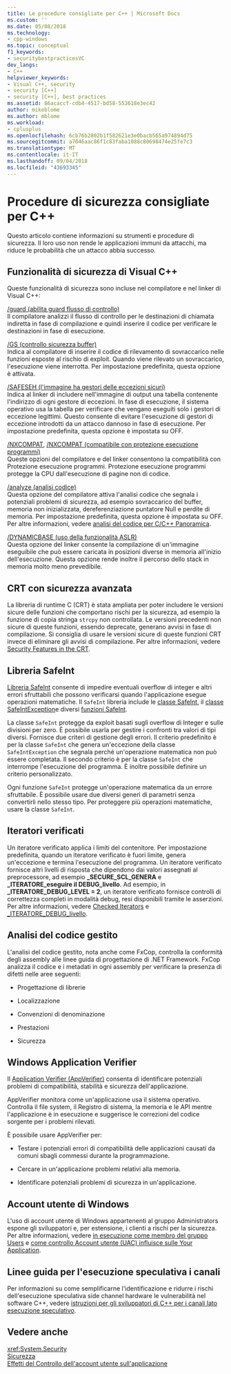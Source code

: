 ```yaml
---
title: Le procedure consigliate per C++ | Microsoft Docs
ms.custom: ''
ms.date: 05/08/2018
ms.technology:
- cpp-windows
ms.topic: conceptual
f1_keywords:
- securitybestpracticesVC
dev_langs:
- C++
helpviewer_keywords:
- Visual C++, security
- security [C++]
- security [C++], best practices
ms.assetid: 86acaccf-cdb4-4517-bd58-553618e3ec42
author: mikeblome
ms.author: mblome
ms.workload:
- cplusplus
ms.openlocfilehash: 6cb76b2802b1f582621e3e0bacb565a974894d75
ms.sourcegitcommit: a7046aac86f1c83faba1088c80698474e25fe7c3
ms.translationtype: MT
ms.contentlocale: it-IT
ms.lasthandoff: 09/04/2018
ms.locfileid: "43693345"
---
```

# <a name="security-best-practices-for-c"></a>Procedure di sicurezza consigliate per C++

Questo articolo contiene informazioni su strumenti e procedure di sicurezza. Il loro uso non rende le applicazioni immuni da attacchi, ma riduce le probabilità che un attacco abbia successo.  
  
## <a name="visual-c-security-features"></a>Funzionalità di sicurezza di Visual C++

 Queste funzionalità di sicurezza sono incluse nel compilatore e nel linker di Visual C++:  
  
 [/guard (abilita guard flusso di controllo)](../build/reference/guard-enable-control-flow-guard.md)  
 Il compilatore analizzi il flusso di controllo per le destinazioni di chiamata indiretta in fase di compilazione e quindi inserire il codice per verificare le destinazioni in fase di esecuzione.  
  
 [/GS (controllo sicurezza buffer)](../build/reference/gs-buffer-security-check.md)  
 Indica al compilatore di inserire il codice di rilevamento di sovraccarico nelle funzioni esposte al rischio di exploit. Quando viene rilevato un sovraccarico, l'esecuzione viene interrotta. Per impostazione predefinita, questa opzione è attivata.  
  
 [/SAFESEH (l'immagine ha gestori delle eccezioni sicuri)](../build/reference/safeseh-image-has-safe-exception-handlers.md)  
 Indica al linker di includere nell'immagine di output una tabella contenente l'indirizzo di ogni gestore di eccezioni. In fase di esecuzione, il sistema operativo usa la tabella per verificare che vengano eseguiti solo i gestori di eccezione legittimi. Questo consente di evitare l'esecuzione di gestori di eccezione introdotti da un attacco dannoso in fase di esecuzione. Per impostazione predefinita, questa opzione è impostata su OFF.  
  
 [/NXCOMPAT](../build/reference/nxcompat.md), [/NXCOMPAT (compatibile con protezione esecuzione programmi)](../build/reference/nxcompat-compatible-with-data-execution-prevention.md)  
 Queste opzioni del compilatore e del linker consentono la compatibilità con Protezione esecuzione programmi. Protezione esecuzione programmi protegge la CPU dall'esecuzione di pagine non di codice.  
  
 [/analyze (analisi codice)](../build/reference/analyze-code-analysis.md)  
 Questa opzione del compilatore attiva l'analisi codice che segnala i potenziali problemi di sicurezza, ad esempio sovraccarico del buffer, memoria non inizializzata, dereferenziazione puntatore Null e perdite di memoria. Per impostazione predefinita, questa opzione è impostata su OFF. Per altre informazioni, vedere [analisi del codice per C/C++ Panoramica](/visualstudio/code-quality/code-analysis-for-c-cpp-overview).  
  
 [/DYNAMICBASE (uso della funzionalità ASLR)](../build/reference/dynamicbase-use-address-space-layout-randomization.md)  
 Questa opzione del linker consente la compilazione di un'immagine eseguibile che può essere caricata in posizioni diverse in memoria all'inizio dell'esecuzione. Questa opzione rende inoltre il percorso dello stack in memoria molto meno prevedibile.  
  
## <a name="security-enhanced-crt"></a>CRT con sicurezza avanzata  
 La libreria di runtime C (CRT) è stata ampliata per poter includere le versioni sicure delle funzioni che comportano rischi per la sicurezza, ad esempio la funzione di copia stringa `strcpy` non controllata. Le versioni precedenti non sicure di queste funzioni, essendo deprecate, generano avvisi in fase di compilazione. Si consiglia di usare le versioni sicure di queste funzioni CRT invece di eliminare gli avvisi di compilazione. Per altre informazioni, vedere [Security Features in the CRT](../c-runtime-library/security-features-in-the-crt.md).  
  
## <a name="safeint-library"></a>Libreria SafeInt  
 [Libreria SafeInt](../windows/safeint-library.md) consente di impedire eventuali overflow di integer e altri errori sfruttabili che possono verificarsi quando l'applicazione esegue operazioni matematiche. Il `SafeInt` libreria include le [classe SafeInt](../windows/safeint-class.md), il [classe SafeIntException](../windows/safeintexception-class.md)e diversi [funzioni SafeInt](../windows/safeint-functions.md).  
  
 La classe `SafeInt` protegge da exploit basati sugli overflow di Integer e sulle divisioni per zero. È possibile usarla per gestire i confronti tra valori di tipi diversi. Fornisce due criteri di gestione degli errori. Il criterio predefinito è per la classe `SafeInt` che genera un'eccezione della classe `SafeIntException` che segnala perché un'operazione matematica non può essere completata. Il secondo criterio è per la classe `SafeInt` che interrompe l'esecuzione del programma. È inoltre possibile definire un criterio personalizzato.  
  
 Ogni funzione `SafeInt` protegge un'operazione matematica da un errore sfruttabile. È possibile usare due diversi generi di parametri senza convertirli nello stesso tipo. Per proteggere più operazioni matematiche, usare la classe `SafeInt`.  
  
## <a name="checked-iterators"></a>Iteratori verificati  
 Un iteratore verificato applica i limiti del contenitore. Per impostazione predefinita, quando un iteratore verificato è fuori limite, genera un'eccezione e termina l'esecuzione del programma. Un iteratore verificato fornisce altri livelli di risposta che dipendono dai valori assegnati al preprocessore, ad esempio  **\_SECURE\_SCL\_GENERA** e  **\_ITERATORE\_eseguire il DEBUG\_livello**. Ad esempio, in  **\_ITERATORE\_DEBUG\_LEVEL = 2**, un iteratore verificato fornisce controlli di correttezza completi in modalità debug, resi disponibili tramite le asserzioni. Per altre informazioni, vedere [Checked Iterators](../standard-library/checked-iterators.md) e [ \_ITERATORE\_DEBUG\_livello](../standard-library/iterator-debug-level.md).  
  
## <a name="code-analysis-for-managed-code"></a>Analisi del codice gestito  
 L'analisi del codice gestito, nota anche come FxCop, controlla la conformità degli assembly alle linee guida di progettazione di .NET Framework. FxCop analizza il codice e i metadati in ogni assembly per verificare la presenza di difetti nelle aree seguenti:  
  
-   Progettazione di librerie  
  
-   Localizzazione  
  
-   Convenzioni di denominazione  
  
-   Prestazioni  
  
-   Sicurezza  
  
## <a name="windows-application-verifier"></a>Windows Application Verifier  
 Il [Application Verifier (AppVerifier)](/windows-hardware/drivers/debugger/application-verifier
) consenta di identificare potenziali problemi di compatibilità, stabilità e sicurezza dell'applicazione.  
  
 AppVerifier monitora come un'applicazione usa il sistema operativo. Controlla il file system, il Registro di sistema, la memoria e le API mentre l'applicazione è in esecuzione e suggerisce le correzioni del codice sorgente per i problemi rilevati.  
  
 È possibile usare AppVerifier per:  
  
-   Testare i potenziali errori di compatibilità delle applicazioni causati da comuni sbagli commessi durante la programmazione.  
  
-   Cercare in un'applicazione problemi relativi alla memoria.  

-   Identificare potenziali problemi di sicurezza in un'applicazione.  
  

## <a name="windows-user-accounts"></a>Account utente di Windows  
 L'uso di account utente di Windows appartenenti al gruppo Administrators espone gli sviluppatori e, per estensione, i clienti a rischi per la sicurezza. Per altre informazioni, vedere [in esecuzione come membro del gruppo Users](running-as-a-member-of-the-users-group.md) e [come controllo Account utente (UAC) influisce sulle Your Application](how-user-account-control-uac-affects-your-application.md).

## <a name="guidance-for-speculative-execution-side-channels"></a>Linee guida per l'esecuzione speculativa i canali

Per informazioni su come semplificarne l'identificazione e ridurre i rischi dell'esecuzione speculativa side channel hardware le vulnerabilità nel software C++, vedere [istruzioni per gli sviluppatori di C++ per i canali lato esecuzione speculativo](developer-guidance-speculative-execution.md).

## <a name="see-also"></a>Vedere anche  
<xref:System.Security>   
[Sicurezza](/dotnet/standard/security/index)   
[Effetti del Controllo dell'account utente sull'applicazione](how-user-account-control-uac-affects-your-application.md)